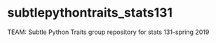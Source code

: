 # subtlepythontraits_stats131
TEAM: Subtle Python Traits group repository for stats 131-spring 2019 

